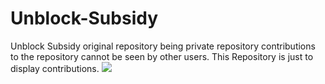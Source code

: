 # Unblock-Subsidy
Unblock Subsidy original repository being private repository contributions to the repository cannot be seen by other users. This Repository is just to display contributions. 
![](https://drive.google.com/file/d/1UkgjdmhYEFzFvczL16cX4UBvjf7V8G3D/view?usp=sharing)
